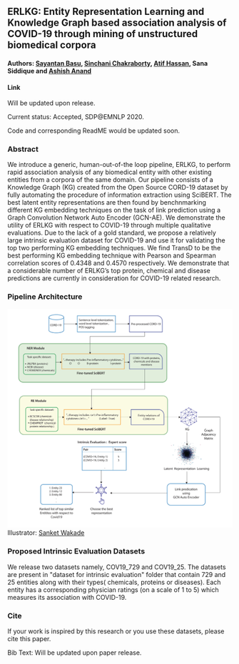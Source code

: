 ## ERLKG: Entity Representation Learning and Knowledge Graph based association analysis of COVID-19 through mining of unstructured biomedical corpora
#### Authors: [Sayantan Basu](https://www.linkedin.com/in/sayantan-basu-a29861a1/), [Sinchani Chakraborty](https://www.linkedin.com/in/sinchani-chakraborty-087321ab/), [Atif Hassan](https://www.linkedin.com/in/atif-hassan-1a8a45127/), Sana Siddique and [Ashish Anand](https://www.linkedin.com/in/anandashish/)
#### Link
Will be updated upon release.

Current status: Accepted, SDP@EMNLP 2020.

Code and corresponding ReadME would be updated soon.

### Abstract
We introduce a generic, human-out-of-the loop pipeline, ERLKG, to perform rapid association analysis of any biomedical entity with other existing entities from a corpora of the same domain. Our pipeline consists of a Knowledge Graph (KG) created from the Open Source CORD-19 dataset by fully automating the procedure of information extraction using SciBERT. The best latent entity representations are then found by benchnmarking different KG embedding techniques on the task of link prediction using a Graph Convolution Network Auto Encoder (GCN-AE). We demonstrate the utility of ERLKG with respect to COVID-19 through multiple qualitative evaluations. Due to the lack of a gold standard, we propose a relatively large intrinsic evaluation dataset for COVID-19 and use it for validating the top two performing KG embedding techniques. We find TransD to be the best performing KG embedding technique with Pearson and Spearman correlation scores of 0.4348 and 0.4570 respectively. We demonstrate that a considerable number of ERLKG’s top protein, chemical and disease predictions are currently in consideration for COVID-19 related research.
### Pipeline Architecture
![ERLKG diagram](Images/ERLKG_pipeline.jpg)
Illustrator: [Sanket Wakade](https://www.linkedin.com/in/sanket-wakade/)
### Proposed Intrinsic Evaluation Datasets
We release two datasets namely, COV19_729 and COV19_25. The datasets are present in "dataset for intrinsic evaluation" folder that contain 729 and 25 entities along with their types( chemicals, proteins or diseases). Each entity has a corresponding physician ratings (on a scale of 1 to 5) which measures its association with COVID-19.
### Cite
If your work is inspired by this research or you use these datasets, please cite this paper.

Bib Text: Will be updated upon paper release.
